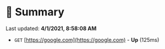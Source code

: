 # 📖 Summary
Last updated: **4/1/2021, 8:58:08 AM**

- `GET` [https://google.com](https://google.com) - **Up** (125ms)
